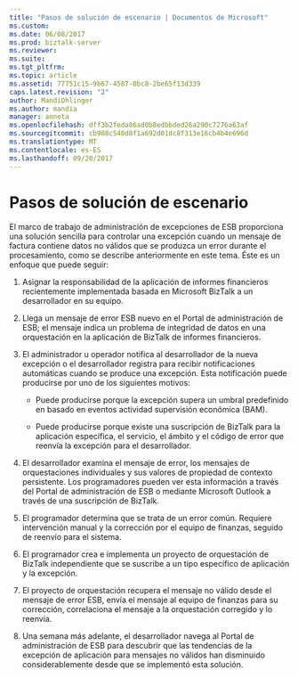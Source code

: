 ```yaml
---
title: "Pasos de solución de escenario | Documentos de Microsoft"
ms.custom: 
ms.date: 06/08/2017
ms.prod: biztalk-server
ms.reviewer: 
ms.suite: 
ms.tgt_pltfrm: 
ms.topic: article
ms.assetid: 77751c15-9b67-4587-8bc8-2be65f13d339
caps.latest.revision: "2"
author: MandiOhlinger
ms.author: mandia
manager: anneta
ms.openlocfilehash: dff3b2feda86ad0b8edbbded26a290c7276a63af
ms.sourcegitcommit: cb908c540d8f1a692d01dc8f313e16cb4b4e696d
ms.translationtype: MT
ms.contentlocale: es-ES
ms.lasthandoff: 09/20/2017
---
```

# <a name="scenario-solution-steps"></a>Pasos de solución de escenario
El marco de trabajo de administración de excepciones de ESB proporciona una solución sencilla para controlar una excepción cuando un mensaje de factura contiene datos no válidos que se produzca un error durante el procesamiento, como se describe anteriormente en este tema. Éste es un enfoque que puede seguir:  
  
1.  Asignar la responsabilidad de la aplicación de informes financieros recientemente implementada basada en Microsoft BizTalk a un desarrollador en su equipo.  
  
2.  Llega un mensaje de error ESB nuevo en el Portal de administración de ESB; el mensaje indica un problema de integridad de datos en una orquestación en la aplicación de BizTalk de informes financieros.  
  
3.  El administrador u operador notifica al desarrollador de la nueva excepción o el desarrollador registra para recibir notificaciones automáticas cuando se produce una excepción. Esta notificación puede producirse por uno de los siguientes motivos:  
  
    -   Puede producirse porque la excepción supera un umbral predefinido en basado en eventos actividad supervisión económica (BAM).  
  
    -   Puede producirse porque existe una suscripción de BizTalk para la aplicación específica, el servicio, el ámbito y el código de error que reenvía la excepción para el desarrollador.  
  
4.  El desarrollador examina el mensaje de error, los mensajes de orquestaciones individuales y sus valores de propiedad de contexto persistente. Los programadores pueden ver esta información a través del Portal de administración de ESB o mediante Microsoft Outlook a través de una suscripción de BizTalk.  
  
5.  El programador determina que se trata de un error común. Requiere intervención manual y la corrección por el equipo de finanzas, seguido de reenvío para el sistema.  
  
6.  El programador crea e implementa un proyecto de orquestación de BizTalk independiente que se suscribe a un tipo específico de aplicación y la excepción.  
  
7.  El proyecto de orquestación recupera el mensaje no válido desde el mensaje de error ESB, envía el mensaje al equipo de finanzas para su corrección, correlaciona el mensaje a la orquestación corregido y lo reenvía.  
  
8.  Una semana más adelante, el desarrollador navega al Portal de administración de ESB para descubrir que las tendencias de la excepción de aplicación para mensajes no válidos han disminuido considerablemente desde que se implementó esta solución.